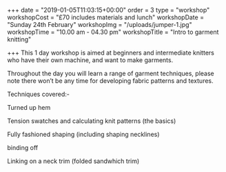 +++
date = "2019-01-05T11:03:15+00:00"
order = 3
type = "workshop"
workshopCost = "£70 includes materials and lunch"
workshopDate = "Sunday 24th February"
workshopImg = "/uploads/jumper-1.jpg"
workshopTime = "10.00 am - 04.30 pm"
workshopTitle = "Intro to garment knitting"

+++
This 1 day workshop is aimed at beginners and intermediate knitters who have their own machine, and want to make garments.

Throughout the day you will learn a range of garment techniques, please note there won’t be any time for developing fabric patterns and textures.

Techniques covered:-

Turned up hem

Tension swatches and calculating knit patterns (the basics)

Fully fashioned shaping (including shaping necklines)

binding off

Linking on a neck trim (folded sandwhich trim)